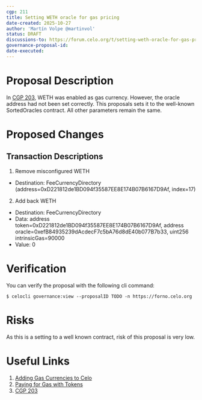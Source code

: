 ```yaml
---
cgp: 211
title: Setting WETH oracle for gas pricing
date-created: 2025-10-27
author: 'Martín Volpe @martinvol'
status: DRAFT
discussions-to: https://forum.celo.org/t/setting-weth-oracle-for-gas-pricing/12552
governance-proposal-id:
date-executed:
---
```


 
Proposal Description
============================

In [CGP 203](./cgp-0203.md), WETH was enabled as gas currency. However, the oracle address had not been set correctly. This proposals sets it to the well-known SortedOracles contract. All other parameters remain the same.
 
Proposed Changes
============================

## Transaction Descriptions
1. Remove misconfigured WETH
  - Destination: FeeCurrencyDirectory (address=0xD221812de1BD094f35587EE8E174B07B6167D9Af, index=17) 
2. Add back WETH
  - Destination: FeeCurrencyDirectory
  - Data: address token=0xD221812de1BD094f35587EE8E174B07B6167D9Af, address oracle=0xefB84935239dAcdecF7c5bA76d8dE40b077B7b33, uint256 intrinsicGas=90000
  - Value: 0

Verification
============================
You can verify the proposal with the following cli command:

`$ celocli governance:view --proposalID TODO -n https://forno.celo.org`
 
Risks
============================
As this is a setting to a well known contract, risk of this proposal is very low.
 
Useful Links
============================
  1. [Adding Gas Currencies to Celo](https://docs.celo.org/learn/add-gas-currency)
  2. [Paying for Gas with Tokens](https://docs.celo.org/what-is-celo/about-celo-l1/protocol/transaction/erc20-transaction-fees)
  3. [CGP 203](./cgp-0203.md)

